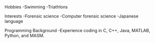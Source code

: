 Hobbies
-Swimming
-Triathlons

Interests
-Forensic science
-Computer forensic science
-Japanese language

Programming Background
-Experience coding in C, C++, Java, MATLAB, Python, and MASM.